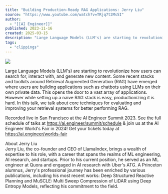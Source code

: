 ```yaml
---
title: "Building Production-Ready RAG Applications: Jerry Liu"
source: "https://www.youtube.com/watch?v=TRjq7t2Ms5I"
author:
  - "[[AI Engineer]]"
published: 2023-11-16
created: 2025-03-15
description: "Large Language Models (LLM's) are starting to revolutionize how users can search for, interact with, and generate new content. Some recent stacks and toolkits around Retrieval Augmented Generation (RA"
tags:
  - "clippings"
---
```

![](https://www.youtube.com/watch?v=TRjq7t2Ms5I)  

Large Language Models (LLM's) are starting to revolutionize how users can search for, interact with, and generate new content. Some recent stacks and toolkits around Retrieval Augmented Generation (RAG) have emerged where users are building applications such as chatbots using LLMs on their own private data. This opens the door to a vast array of applications. However while setting up a naive RAG stack is easy, productionizing it is hard. In this talk, we talk about core techniques for evaluating and improving your retrieval systems for better performing RAG.  
  
Recorded live in San Francisco at the AI Engineer Summit 2023. See the full schedule of talks at https://ai.engineer/summit/schedule & join us at the AI Engineer World's Fair in 2024! Get your tickets today at https://ai.engineer/worlds-fair  
  
About Jerry Liu  
Jerry Liu, the co-founder and CEO of LlamaIndex, brings a wealth of expertise to his role, with a career that spans the realms of ML engineering, AI research, and startups. Prior to his current position, he served as an ML engineer at Quora and engaged in AI research with Uber's ATG. A Princeton alumnus, Jerry's professional journey has been enriched by various publications, including his most recent works: Deep Structured Reactive Planning and MuSCLE: Multi Sweep Compression of LiDAR using Deep Entropy Models, reflecting his commitment to the field.